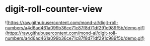 # digit-roll-counter-view
![https://raw.githubusercontent.com/mond-al/digit-roll-numbers/a4d6ad461a099b36ce71c87f8d71df291c989f5b/demo.gif](https://raw.githubusercontent.com/mond-al/digit-roll-numbers/a4d6ad461a099b36ce71c87f8d71df291c989f5b/demo.gif)

